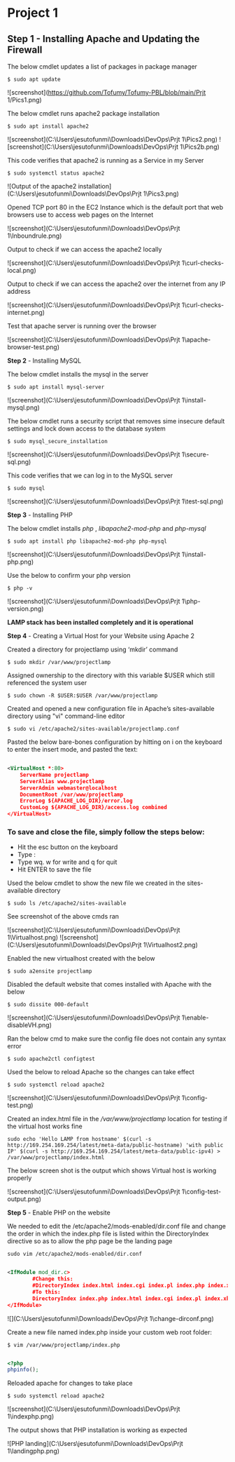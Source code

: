 # Project 1

**Step 1** - Installing Apache and Updating the Firewall
---

The below cmdlet updates a list of packages in package manager

`$ sudo apt update`

![screenshot](https://github.com/Tofumy/Tofumy-PBL/blob/main/Prjt 1/Pics1.png)

The below cmdlet runs apache2 package installation

`$ sudo apt install apache2`

![screenshot](C:\Users\jesutofunmi\Downloads\DevOps\Prjt 1\Pics2.png)
![screenshot](C:\Users\jesutofunmi\Downloads\DevOps\Prjt 1\Pics2b.png)

This code verifies that apache2 is running as a Service in my Server

`$ sudo systemctl status apache2`

![Output of the apache2 installation](C:\Users\jesutofunmi\Downloads\DevOps\Prjt 1\Pics3.png)

Opened TCP port 80 in the EC2 Instance which is the default port that web browsers use to access web pages on the Internet

![screenshot](C:\Users\jesutofunmi\Downloads\DevOps\Prjt 1\Inboundrule.png)


Output to check if we can access the apache2 locally

![screenshot](C:\Users\jesutofunmi\Downloads\DevOps\Prjt 1\curl-checks-local.png)

Output to check if we can access the apache2 over the internet from any IP address

![screenshot](C:\Users\jesutofunmi\Downloads\DevOps\Prjt 1\curl-checks-internet.png)


Test that apache server is running over the browser

![screenshot](C:\Users\jesutofunmi\Downloads\DevOps\Prjt 1\apache-browser-test.png)



**Step 2** - Installing MySQL

The below cmdlet installs the mysql in the server

`$ sudo apt install mysql-server`

![screenshot](C:\Users\jesutofunmi\Downloads\DevOps\Prjt 1\install-mysql.png)

The below cmdlet runs a security script that removes sime insecure default settings and lock down access to the database system

`$ sudo mysql_secure_installation`

![screenshot](C:\Users\jesutofunmi\Downloads\DevOps\Prjt 1\secure-sql.png)


This code verifies that we can log in to the MySQL server

`$ sudo mysql`

![screenshot](C:\Users\jesutofunmi\Downloads\DevOps\Prjt 1\test-sql.png)




**Step 3** - Installing PHP

The below cmdlet installs *php* , *libapache2-mod-php* and *php-mysql*

`$ sudo apt install php libapache2-mod-php php-mysql`

![screenshot](C:\Users\jesutofunmi\Downloads\DevOps\Prjt 1\install-php.png)


Use the below to confirm your php version 

`$ php -v`

![screenshot](C:\Users\jesutofunmi\Downloads\DevOps\Prjt 1\php-version.png)


**LAMP stack has been installed completely and it is operational**



**Step 4** - Creating a Virtual Host for your Website using Apache 2


Created a directory for projectlamp using ‘mkdir’ command

`$ sudo mkdir /var/www/projectlamp`

Assigned ownership to the directory with this variable $USER which still referenced the system user

`$ sudo chown -R $USER:$USER /var/www/projectlamp`

Created and opened a new configuration file in Apache’s sites-available directory using "vi" command-line editor

`$ sudo vi /etc/apache2/sites-available/projectlamp.conf`

Pasted the below bare-bones configuration by hitting on i on the keyboard to enter the insert mode, and pasted the text:

```xml

<VirtualHost *:80>
    ServerName projectlamp
    ServerAlias www.projectlamp 
    ServerAdmin webmaster@localhost
    DocumentRoot /var/www/projectlamp
    ErrorLog ${APACHE_LOG_DIR}/error.log
    CustomLog ${APACHE_LOG_DIR}/access.log combined
</VirtualHost>

```

### To save and close the file, simply follow the steps below:

- Hit the esc button on the keyboard
- Type :
- Type wq. w for write and q for quit
- Hit ENTER to save the file

Used the below cmdlet to show the new file we created in the sites-available directory

`$ sudo ls /etc/apache2/sites-available`

See screenshot of the above cmds ran

![screenshot](C:\Users\jesutofunmi\Downloads\DevOps\Prjt 1\Virtualhost.png)
![screenshot](C:\Users\jesutofunmi\Downloads\DevOps\Prjt 1\Virtualhost2.png)


Enabled the new virtualhost created with the below

`$ sudo a2ensite projectlamp`

Disabled the default website that comes installed with Apache with the below

`$ sudo dissite 000-default`

![screenshot](C:\Users\jesutofunmi\Downloads\DevOps\Prjt 1\enable-disableVH.png)


Ran the below cmd to make sure the config file does not contain any syntax error

`$ sudo apache2ctl configtest`

Used the below to reload Apache so the changes can take effect

`$ sudo systemctl reload apache2`


![screenshot](C:\Users\jesutofunmi\Downloads\DevOps\Prjt 1\config-test.png)


Created an index.html file in the */var/www/projectlamp* location for testing if the virtual host works fine

`sudo echo 'Hello LAMP from hostname' $(curl -s http://169.254.169.254/latest/meta-data/public-hostname) 'with public IP' $(curl -s http://169.254.169.254/latest/meta-data/public-ipv4) > /var/www/projectlamp/index.html`


The below screen shot is the output which shows Virtual host is working properly


![screenshot](C:\Users\jesutofunmi\Downloads\DevOps\Prjt 1\config-test-output.png)




**Step 5** - Enable PHP on the website

We needed to edit the /etc/apache2/mods-enabled/dir.conf file and change the order in which the index.php file is listed within the DirectoryIndex directive so as to allow the php page be the landing page

`sudo vim /etc/apache2/mods-enabled/dir.conf`

```xml

<IfModule mod_dir.c>
        #Change this:
        #DirectoryIndex index.html index.cgi index.pl index.php index.xhtml index.htm
        #To this:
        DirectoryIndex index.php index.html index.cgi index.pl index.xhtml index.htm
</IfModule>

```

![](C:\Users\jesutofunmi\Downloads\DevOps\Prjt 1\change-dirconf.png)


Create a new file named index.php inside your custom web root folder:

`$ vim /var/www/projectlamp/index.php`


```php

<?php
phpinfo();

```

Reloaded apache for changes to take place

`$ sudo systemctl reload apache2`

![screenshot](C:\Users\jesutofunmi\Downloads\DevOps\Prjt 1\indexphp.png)



The output shows that PHP installation is working as expected

![PHP landing](C:\Users\jesutofunmi\Downloads\DevOps\Prjt 1\landingphp.png)
